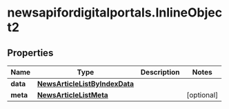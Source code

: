 # newsapifordigitalportals.InlineObject2

## Properties

Name | Type | Description | Notes
------------ | ------------- | ------------- | -------------
**data** | [**NewsArticleListByIndexData**](NewsArticleListByIndexData.md) |  | 
**meta** | [**NewsArticleListMeta**](NewsArticleListMeta.md) |  | [optional] 


